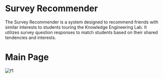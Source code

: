 # Survey Recommender
The Survey Recommender is a system designed to recommend friends with similar interests to students touring the Knowledge Engineering Lab. It utilizes survey question responses to match students based on their shared tendencies and interests.

# Main Page
![f1](https://github.com/hoon0303/Survey-Recommender/assets/53135286/5d3ea39e-2abb-4398-bc4a-d2d8b1e37b16)
